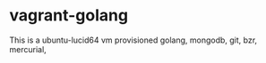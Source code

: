vagrant-golang
==============

This is a ubuntu-lucid64 vm provisioned golang, mongodb, git, bzr, mercurial, 